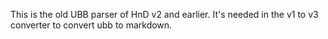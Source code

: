 This is the old UBB parser of HnD v2 and earlier. It's needed in the v1 to v3 converter to convert ubb to markdown. 